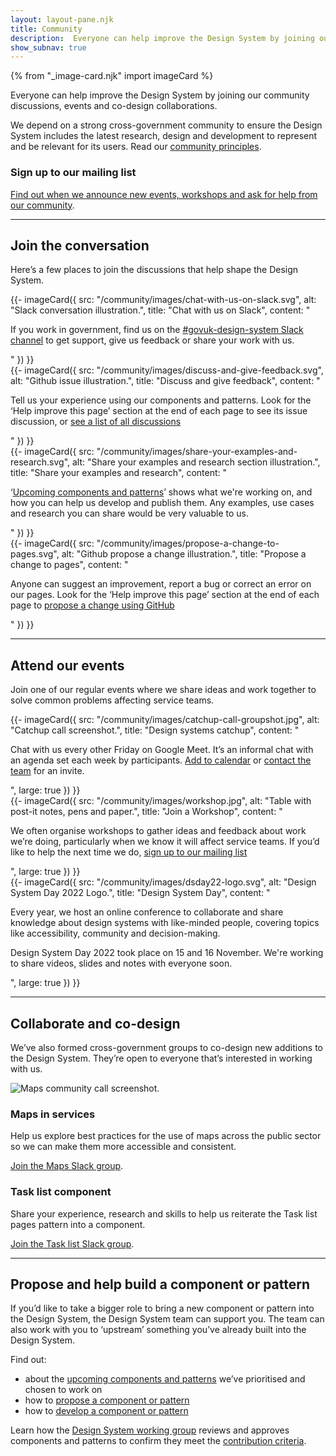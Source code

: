 ```yaml
---
layout: layout-pane.njk
title: Community
description:  Everyone can help improve the Design System by joining our community discussions, events and co-design collaborations
show_subnav: true
---
```


{% from "_image-card.njk" import imageCard %}

Everyone can help improve the Design System by joining our community discussions, events and co-design collaborations.

We depend on a strong cross-government community to ensure the Design System includes the latest research, design and development to represent and be relevant for its users. Read our [community principles](/community/community-principles/).

### Sign up to our mailing list

[Find out when we announce new events, workshops and ask for help from our community](https://mailchi.mp/707ce8dec373/get-updated-by-email-govuk-design-system).

<hr class="govuk-section-break govuk-section-break--visible">

## Join the conversation

Here’s a few places to join the discussions that help shape the Design System.

<div class="govuk-grid-row">
  <div class="govuk-grid-column-full govuk-grid-column-one-half-from-desktop">
    {{- imageCard({
      src: "/community/images/chat-with-us-on-slack.svg",
      alt: "Slack conversation illustration.",
      title: "Chat with us on Slack",
      content: "<p>If you work in government, find us on the <a href='https://ukgovernmentdigital.slack.com/archives/C6DMEH5R6\'>#govuk-design-system Slack channel</a> to get support, give us feedback or share your work with us.</p>"
    }) }}
  </div>
  <div class="govuk-grid-column-full govuk-grid-column-one-half-from-desktop">
    {{- imageCard({
      src: "/community/images/discuss-and-give-feedback.svg",
      alt: "Github issue illustration.",
      title: "Discuss and give feedback",
      content: "<p>Tell us your experience using our components and patterns. Look for the ‘Help improve this page’ section at the end of each page to see its issue discussion, or <a href='https://github.com/alphagov/govuk-design-system-backlog/issues'>see a list of all discussions</a></p>"
    }) }}
  </div>
  <div class="govuk-grid-column-full govuk-grid-column-one-half-from-desktop">
    {{- imageCard({
      src: "/community/images/share-your-examples-and-research.svg",
      alt: "Share your examples and research section illustration.",
      title: "Share your examples and research",
      content: "<p>‘<a href='https://design-system.service.gov.uk/community/upcoming-components-patterns/'>Upcoming components and patterns</a>’ shows what we're working on, and how you can help us develop and publish them. Any examples, use cases and research you can share would be very valuable to us.</p>"
    }) }}
  </div>
  <div class="govuk-grid-column-full govuk-grid-column-one-half-from-desktop">
    {{- imageCard({
      src: "/community/images/propose-a-change-to-pages.svg",
      alt: "Github propose a change illustration.",
      title: "Propose a change to pages",
      content: "<p>Anyone can suggest an improvement, report a bug or correct an error on our pages. Look for the ‘Help improve this page’ section at the end of each page to <a href='https://design-system.service.gov.uk/community/propose-a-content-change-using-github/'>propose a change using GitHub</a></p>"
    }) }}
  </div>
</div>

<!-- Commenting out this item to give even number, and cover it in the mailing list CTA instead.
<div class="govuk-grid-row">
  <div class="govuk-grid-column-one-half">
    <img src="/styles/images/default/3by2.jpg" alt="Three Olympic cyclists overlayed with a 3 by 2 grid to show the 3 by 2 ratio.">
    <h3>Complete surveys and test releases</h3>
    <p>We regularly ask our community to help guide our work or test new features before they’re released. To find out the next time we do, <a href="https://mailchi.mp/707ce8dec373/get-updated-by-email-govuk-design-system">sign up to our mailing list</a></p>
  </div>
  <div class="govuk-grid-column-one-half">
  </div>
</div>
-->
<hr class="govuk-section-break govuk-section-break--visible">

## Attend our events

Join one of our regular events where we share ideas and work together to solve common problems affecting service teams.

<div class="govuk-grid-row">
  <div class="govuk-grid-column-full">
    {{- imageCard({
      src: "/community/images/catchup-call-groupshot.jpg",
      alt: "Catchup call screenshot.",
      title: "Design systems catchup",
      content: "<p>Chat with us every other Friday on Google Meet. It’s an informal chat with an agenda set each week by participants. <a href='https://calendar.google.com/event?action=TEMPLATE&tmeid=dGZpZ251Y2ttaHRkY3AwcTBxcHViMmY4ZmNfMjAyMjA5MDlUMTMwMDAwWiBjYWx2aW4ubGF1QGRpZ2l0YWwuY2FiaW5ldC1vZmZpY2UuZ292LnVr&tmsrc=calvin.lau%40digital.cabinet-office.gov.uk&scp=ALL'>Add to calendar</a> or <a href='https://design-system.service.gov.uk/get-in-touch/'>contact the team</a> for an invite.</p>",
      large: true
    }) }}
  </div>
  <div class="govuk-grid-column-full">
    {{- imageCard({
      src: "/community/images/workshop.jpg",
      alt: "Table with post-it notes, pens and paper.",
      title: "Join a Workshop",
      content: "<p>We often organise workshops to gather ideas and feedback about work we’re doing, particularly when we know it will affect service teams. If you’d like to help the next time we do, <a href='https://mailchi.mp/707ce8dec373/get-updated-by-email-govuk-design-system'>sign up to our mailing list</a></p>",
      large: true
    }) }}
  </div>
  <div class="govuk-grid-column-full">
    {{- imageCard({
      src: "/community/images/dsday22-logo.svg",
      alt: "Design System Day 2022 Logo.",
      title: "Design System Day",
      content: "<p>Every year, we host an online conference to collaborate and share knowledge about design systems with like-minded people, covering topics like accessibility, community and decision-making.</p>
      <p>Design System Day 2022 took place on 15 and 16 November. We're working to share videos, slides and notes with everyone soon.</p>",
      large: true
    }) }}
  </div>
</div>

<hr class="govuk-section-break govuk-section-break--visible">

## Collaborate and co-design

We’ve also formed cross-government groups to co-design new additions to the Design System. They’re open to everyone that’s interested in working with us.

<img src="/community/images/maps-collab-group.jpg" alt="Maps community call screenshot." class="app-image--no-border govuk-!-margin-bottom-6" loading="lazy">

<div class="govuk-grid-row govuk-!-margin-bottom-8">
  <div class="govuk-grid-column-full govuk-grid-column-one-half-from-desktop">
    <h3>Maps in services</h3>
    <p>Help us explore best practices for the use of maps across the public sector so we can make them more accessible and consistent.<p>
    <p><a href="https://join.slack.com/t/mapsinservices/shared_invite/zt-163npa168-e5EREuQZU3NqwfdojWw2ew">Join the Maps Slack group</a>.</p>
  </div>
  <div class="govuk-grid-column-full govuk-grid-column-one-half-from-desktop">
    <h3>Task list component</h3>
    <p>Share your experience, research and skills to help us reiterate the Task list pages pattern into a component.<p>
    <p><a href="https://join.slack.com/t/task-list-collab/shared_invite/zt-1gfbxa78k-Ql8885Iuan17w5v26F6yVQ">Join the Task list Slack group</a>.</p>
  </div>
</div>

<hr class="govuk-section-break govuk-section-break--visible">

## Propose and help build a component or pattern

If you’d like to take a bigger role to bring a new component or pattern into the Design System, the Design System team can support you. The team can also work with you to ‘upstream’ something you’ve already built into the Design System.

Find out:

- about the [upcoming components and patterns](/community/upcoming-components-patterns/) we’ve prioritised and chosen to work on
- how to [propose a component or pattern](/community/propose-a-component-or-pattern/)
- how to [develop a component or pattern](/community/develop-a-component-or-pattern/)

Learn how the [Design System working group](/community/design-system-working-group/) reviews and approves components and patterns to confirm they meet the [contribution criteria](/community/contribution-criteria/).
